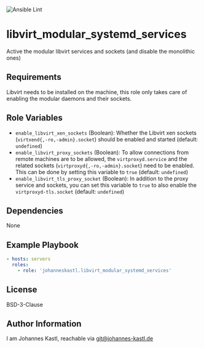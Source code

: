 ![Ansible Lint](https://github.com/johanneskastl/ansible-role-libvirt_modular_systemd_services/workflows/Ansible%20Lint/badge.svg)

# libvirt_modular_systemd_services

Active the modular libvirt services and sockets (and disable the monolithic
ones)

## Requirements

Libvirt needs to be installed on the machine, this role only takes care of
enabling the modular daemons and their sockets.

## Role Variables

- `enable_libvirt_xen_sockets` (Boolean): Whether the Libvirt xen sockets
  (`virtxend{,-ro,-admin}.socket`) should be enabled and started (default:
  `undefined`)
- `enable_libvirt_proxy_sockets` (Boolean): To allow connections from remote
  machines are to be allowed, the `virtproxyd.service` and the related sockets
  (`virtproxyd{,-ro,-admin}.socket`) need to be enabled. This can be done by
  setting this variable to `true` (default: `undefined`)
- `enable_libvirt_tls_proxy_socket` (Boolean): In addition to the proxy service
  and sockets, you can set this variable to `true` to also enable the
  `virtproxyd-tls.socket` (default: `undefined`)

## Dependencies

None

## Example Playbook

```yaml
- hosts: servers
  roles:
    - role: 'johanneskastl.libvirt_modular_systemd_services'
```

## License

BSD-3-Clause

## Author Information

I am Johannes Kastl, reachable via git@johannes-kastl.de
